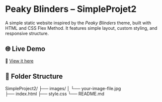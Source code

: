 # Peaky Blinders – SimpleProjet2

A simple static website inspired by the *Peaky Blinders* theme, built with HTML and CSS Flex Method.
It features simple layout, custom styling, and responsive structure.

## 🌐 Live Demo
🔗 [View it here](https://rachel-thu.github.io/SimpleProject2/)

## 📁 Folder Structure
SimpleProject2/
├── images/
│   └── your-image-file.jpg    
├── index.html
├── style.css
└── README.md
